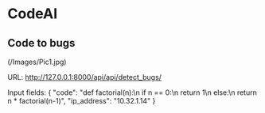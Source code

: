 # CodeAI

## Code to bugs

(/Images/Pic1.jpg)

URL: http://127.0.0.1:8000/api/api/detect_bugs/

Input fields: 
{
    "code": "def factorial(n):\n    if n == 0:\n        return 1\n    else:\n        return n * factorial(n-1)",
    "ip_address": "10.32.1.14"
}
